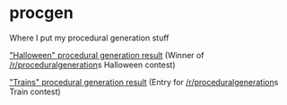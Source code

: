 # procgen
Where I put my procedural generation stuff

["Halloween" procedural generation result](https://dubbl.github.io/procgen/halloween/index.html) (Winner of [/r/proceduralgeneration](https://www.reddit.com/r/proceduralgeneration/)s Halloween contest)

["Trains" procedural generation result](https://dubbl.github.io/procgen/trains/index.html) (Entry for [/r/proceduralgeneration](https://www.reddit.com/r/proceduralgeneration/)s Train contest)
